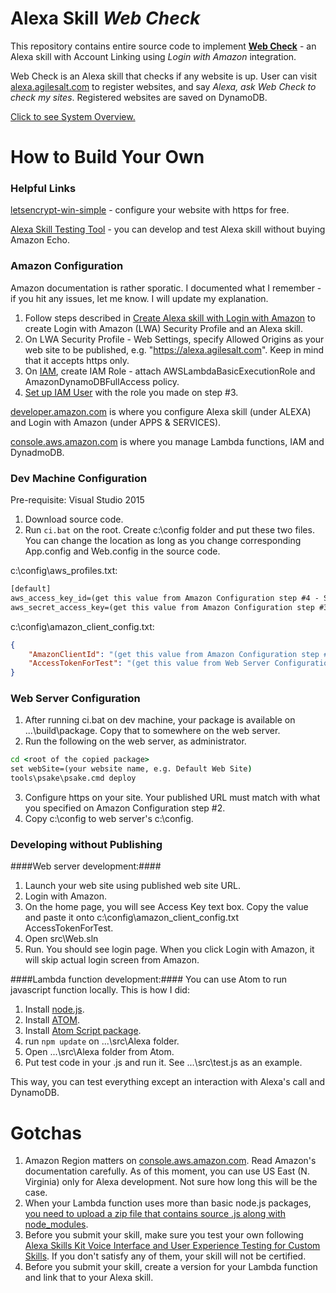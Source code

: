 # Alexa Skill *Web Check* #

This repository contains entire source code to implement [**Web Check**](https://www.amazon.com/dp/B01M4NX2TM/ref=syps?s=digital-skills&ie=UTF8&qid=1484227856) - an Alexa skill with Account Linking using *Login with Amazon* integration.

Web Check is an Alexa skill that checks if any website is up. User can visit [alexa.agilesalt.com](https://alexa.agilesalt.com) to register websites, and say *Alexa, ask Web Check to check my sites*. Registered websites are saved on DynamoDB.

[Click to see System Overview.](https://alexa.agilesalt.com/Content/diagram.png)


# How to Build Your Own #

### Helpful Links ###

[letsencrypt-win-simple](https://github.com/Lone-Coder/letsencrypt-win-simple/wiki) - configure your website with https for free.

[Alexa Skill Testing Tool](https://echosim.io) - you can develop and test Alexa skill without buying Amazon Echo.

### Amazon Configuration ###

Amazon documentation is rather sporatic. I documented what I remember - if you hit any issues, let me know. I will update my explanation.

1. Follow steps described in [Create Alexa skill with Login with Amazon](https://developer.amazon.com/blogs/post/Tx3CX1ETRZZ2NPC/alexa-account-linking-5-steps-to-seamlessly-link-your-alexa-skill-with-login-with-amazon) to create Login with Amazon (LWA) Security Profile and an Alexa skill.
2. On LWA Security Profile - Web Settings, specify Allowed Origins as your web site to be published, e.g. "https://alexa.agilesalt.com". Keep in mind that it accepts https only.
3. On [IAM](https://console.aws.amazon.com/iam/home?region=us-east-1#/roles), create IAM Role - attach AWSLambdaBasicExecutionRole and AmazonDynamoDBFullAccess policy.
4. [Set up IAM User](http://docs.aws.amazon.com/sdk-for-net/v3/developer-guide/net-dg-signup.html) with the role you made on step #3.

[developer.amazon.com](https://developer.amazon.com) is where you configure Alexa skill (under ALEXA) and Login with Amazon (under APPS & SERVICES).

[console.aws.amazon.com](https://console.aws.amazon.com) is where you manage Lambda functions, IAM and DynadmoDB.

### Dev Machine Configuration ###

Pre-requisite: Visual Studio 2015

1. Download source code.
2. Run `ci.bat` on the root.
Create c:\config folder and put these two files. You can change the location as long as you change corresponding App.config and Web.config in the source code.

c:\config\aws_profiles.txt:
```bat
[default]
aws_access_key_id=(get this value from Amazon Configuration step #4 - Set up IAM User)
aws_secret_access_key=(get this value from Amazon Configuration step #3 - Set up IAM User)
```

c:\config\amazon_client_config.txt:
```json
{
	"AmazonClientId": "(get this value from Amazon Configuration step #1, LWA Security Profile)",
	"AccessTokenForTest": "(get this value from Web Server Configuration step #4)"
}
```

### Web Server Configuration ###

1. After running ci.bat on dev machine, your package is available on ...\build\package. Copy that to somewhere on the web server.
2. Run the following on the web server, as administrator.

```bat
cd <root of the copied package>
set webSite=(your website name, e.g. Default Web Site)
tools\psake\psake.cmd deploy
```

3. Configure https on your site. Your published URL must match with what you specified on Amazon Configuration step #2.
4. Copy c:\config to web server's c:\config.

### Developing without Publishing ###

####Web server development:####
1. Launch your web site using published web site URL.
2. Login with Amazon.
3. On the home page, you will see Access Key text box. Copy the value and paste it onto c:\config\amazon_client_config.txt AccessTokenForTest.
4. Open src\Web.sln
5. Run. You should see login page. When you click Login with Amazon, it will skip actual login screen from Amazon.

####Lambda function development:####
You can use Atom to run javascript function locally. This is how I did:

1. Install [node.js](https://nodejs.org/).
2. Install [ATOM](https://atom.io/).
3. Install [Atom Script package](https://atom.io/packages/script).
4. run `npm update` on ...\src\Alexa folder.
5. Open ...\src\Alexa folder from Atom.
6. Put test code in your .js and run it. See ...\src\test.js as an example.

This way, you can test everything except an interaction with Alexa's call and DynamoDB.

# Gotchas #

1. Amazon Region matters on [console.aws.amazon.com](https://console.aws.amazon.com/). Read Amazon's documentation carefully. As of this moment, you can use US East (N. Virginia) only for Alexa development. Not sure how long this will be the case.
2. When your Lambda function uses more than basic node.js packages, [you need to upload a zip file that contains source .js along with node_modules](http://docs.aws.amazon.com/lambda/latest/dg/nodejs-create-deployment-pkg.html).
3. Before you submit your skill, make sure you test your own following [Alexa Skills Kit Voice Interface and User Experience Testing for Custom Skills](https://developer.amazon.com/public/solutions/alexa/alexa-skills-kit/docs/alexa-skills-kit-voice-interface-and-user-experience-testing). If you don't satisfy any of them, your skill will not be certified.
4. Before you submit your skill, create a version for your Lambda function and link that to your Alexa skill.